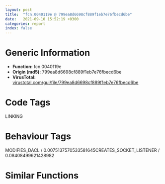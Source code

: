 ```yaml
---
layout: post
title:  "fcn.0040119e @ 799ea8d6698cf889f1eb7e76fbecd6be"
date:   2021-09-10 15:52:19 +0300
categories: report
index: false
---
```


# Generic Information
- **Function:** fcn.0040119e
- **Origin (md5):** 799ea8d6698cf889f1eb7e76fbecd6be
- **VirusTotal:** [virustotal.com/gui/file/799ea8d6698cf889f1eb7e76fbecd6be][virustotal_ref]

# Code Tags
<span class="tag" id="LINKING">LINKING</span>


# Behaviour Tags
<span class="bhv-tag" id="MODIFIES_DACL">MODIFIES_DACL / 0.0075137570533581645</span><span class="bhv-tag" id="CREATES_SOCKET_LISTENER">CREATES_SOCKET_LISTENER / 0.08408499621428982</span>

# Similar Functions
<script type="text/javascript" src="https://www.gstatic.com/charts/loader.js"></script>
<script type="text/javascript">

    google.charts.load('current', {'packages':['corechart']});
    google.charts.setOnLoadCallback(drawChart);

    function drawChart() {
    var data = new google.visualization.DataTable();
        data.addColumn('number', 'X');
        data.addColumn('number', 'Y');
        data.addColumn({type: 'string', role: 'tooltip', 'p': {'html': true}});
        data.addColumn({'type': 'string', 'role': 'style'});
        
        data.addRows([
    [8.849427223205566, -61.91572570800781, '<b><a href="/report/fcn.0040119e@799ea8d6698cf889f1eb7e76fbecd6be">fcn.0040119e</a><br>@799ea8d6698cf889f1eb7e76fbecd6be</b><br>push ebp<br>xor eax, eax<br>mov ebp, esp<br>mov ecx, 0x11<br>push edi<br>push esi<br>push ebx<br>sub esp, 0x60<br>cmp dword[0x405044], 0<br>lea edx, [ebp-0x50]<br>mov edi, edx<br>rep stosd<br>je 0x4011c7<br>mov dword[esp], edx<br>call sub.kernel32.dll_GetStartupInfoA<br>push edi<br>mov eax, dword<br>mov ebx, dword[eax+4]<br>jmp 0x4011ea<br>cmp eax, ebx<br>jne 0x4011dd<br>mov ebx, 1<br>jmp 0x40120b<br>mov dword[esp], 0x3e8<br>call sub.kernel32.dll_Sleep<br>push esi<br>mov dword[esp+8], 0<br>mov dword[esp+4], ebx<br>mov dword[esp], 0x405420<br>call sub.kernel32.dll_InterlockedCompareExchange<br>sub esp, 0xc<br>test eax, eax<br>jne 0x4011d2<br>xor ebx, ebx<br>mov eax, dword[0x405430]<br>dec eax<br>jne 0x401222<br>mov dword[esp], 0x1f<br>call dword[sym.imp.msvcrt.dll__amsg_exit]<br>jmp 0x401256<br>mov eax, dword[0x405430]<br>test eax, eax<br>jne 0x40124c<br>mov dword[esp+4], 0x407018<br>mov dword[esp], 0x40700c<br>mov dword[0x405430], 1<br>call dword[sym.imp.msvcrt.dll__initterm]<br>jmp 0x401256<br>mov dword[0x405004], 1<br>mov eax, dword[0x405430]<br>dec eax<br>jne 0x40127d<br>mov dword[esp+4], 0x407008<br>mov dword[esp], section..CRT<br>call dword[sym.imp.msvcrt.dll__initterm]<br>mov dword[0x405430], 2<br>test ebx, ebx<br>jne 0x401297<br>mov dword[esp+4], 0<br>mov dword[esp], 0x405420<br>call sub.kernel32.dll_InterlockedExchange<br>push ecx<br>push ecx<br>mov eax, dword[entry1]<br>test eax, eax<br>je 0x4012bc<br>mov dword[esp+8], 0<br>mov dword[esp+4], 2<br>mov dword[esp], 0<br>call eax<br>sub esp, 0xc<br>call fcn.004019be<br>mov dword[esp], 0x40148e<br>call sub.kernel32.dll_SetUnhandledExceptionFilter<br>push edx<br>mov dword[0x405008], eax<br>mov dword[esp], str.msvcr80.dll<br>call sub.kernel32.dll_GetModuleHandleA<br>test eax, eax<br>push edi<br>jne 0x401317<br>mov dword[esp], str.msvcr70.dll<br>call sub.kernel32.dll_GetModuleHandleA<br>test eax, eax<br>push esi<br>jne 0x401317<br>mov dword[esp], str.msvcrt.dll<br>call sub.kernel32.dll_GetModuleHandleA<br>test eax, eax<br>push ebx<br>jne 0x401317<br>mov dword[esp], str.msvcrt.dll<br>call sub.kernel32.dll_LoadLibraryA<br>test eax, eax<br>push ecx<br>je 0x401336<br>mov dword[esp+4], str._set_invalid_parameter_handler<br>mov dword[esp], eax<br>call sub.kernel32.dll_GetProcAddress<br>test eax, eax<br>push edx<br>push edx<br>je 0x401336<br>mov dword[esp], 0x401050<br>call eax<br>call fcn.00401c54<br>cmp dword[0x405044], 0<br>je 0x401398<br>mov eax, dword[sym.imp.msvcrt.dll__acmdln]<br>xor edx, edx<br>mov eax, dword[eax]<br>jmp 0x401358<br>cmp cl, 0x22<br>jne 0x401357<br>xor edx, 1<br>inc eax<br>mov cl, byte[eax]<br>cmp cl, 0x20<br>jg 0x40134f<br>test dl, dl<br>je 0x40136a<br>test cl, cl<br>jne 0x401357<br>jmp 0x40136a<br>inc eax<br>mov dl, byte[eax]<br>cmp dl, 0x20<br>jg 0x401375<br>test dl, dl<br>jne 0x401369<br>test byte[ebp-0x24], 1<br>mov dword[0x4053a0], eax<br>mov eax, 0xa<br>mov dword[0x4053c0], 0x400000<br>je 0x401393<br>movzx eax, word[ebp-0x20]<br>mov dword[0x4053b0], eax<br>mov eax, dword[0x405010]<br>xor ebx, ebx<br>mov dword[ebp-0x58], eax<br>lea eax, [eax*4+4]<br>mov dword[esp], eax<br>call sub.msvcrt.dll_malloc<br>mov edx, dword[0x405014]<br>mov dword[ebp-0x54], eax<br>jmp 0x4013ea<br>mov edi, dword[edx+ebx*4]<br>xor eax, eax<br>or ecx, 0xffffffff<br>repne scasb<br>mov dword[ebp-0x60], edx<br>not ecx<br>mov dword[esp], ecx<br>mov dword[ebp-0x5c], ecx<br>call sub.msvcrt.dll_malloc<br>mov esi, dword[ebp-0x54]<br>mov dword[esi+ebx*4], eax<br>mov edx, dword[ebp-0x60]<br>mov edi, eax<br>mov ecx, dword[ebp-0x5c]<br>mov esi, dword[edx+ebx*4]<br>inc ebx<br>rep movsb<br>cmp ebx, dword[ebp-0x58]<br>jl 0x4013bc<br>mov eax, dword[ebp-0x54]<br>mov dword[eax+ebx*4], 0<br>mov edx, dword[0x405018]<br>mov dword[0x405014], eax<br>mov eax, dword[sym.imp.msvcrt.dll___initenv]<br>mov dword[eax], edx<br>mov eax, dword[0x405018]<br>mov dword[esp+8], eax<br>mov eax, dword[0x405014]<br>mov dword[esp+4], eax<br>mov eax, dword[0x405010]<br>mov dword[esp], eax<br>call fcn.004015d0<br>cmp dword[0x405020], 0<br>mov dword[0x40500c], eax<br>jne 0x401440<br>mov dword[esp], eax<br>call sub.msvcrt.dll_exit<br>cmp dword[0x405004], 0<br>jne 0x40144f<br>call dword[sym.imp.msvcrt.dll__cexit]<br>mov eax, dword[0x40500c]<br>lea esp, [ebp-0xc]<br>pop ebx<br>pop esi<br>pop edi<br>pop ebp<br>ret <br><eoc> ', 'point { fill-color: #e0440e; }'],
[8.711620330810547, 30.667545318603516, '<b><a href="/report/fcn.00403206@f616ef24fa8f527114071d9f6d523e5d">fcn.00403206</a><br>@f616ef24fa8f527114071d9f6d523e5d</b><br>push ebp<br>xor eax, eax<br>mov ebp, esp<br>mov ecx, 0x11<br>push edi<br>push esi<br>push ebx<br>sub esp, 0x60<br>cmp dword[0x4080d4], 0<br>lea edx, [ebp-0x50]<br>mov edi, edx<br>rep stosd<br>je 0x40322f<br>mov dword[esp], edx<br>call sub.kernel32.dll_GetStartupInfoA<br>push edi<br>mov eax, dword<br>mov ebx, dword[eax+4]<br>jmp 0x403252<br>cmp eax, ebx<br>jne 0x403245<br>mov ebx, 1<br>jmp 0x403273<br>mov dword[esp], 0x3e8<br>call sub.kernel32.dll_Sleep<br>push esi<br>mov dword[esp+8], 0<br>mov dword[esp+4], ebx<br>mov dword[esp], 0x4084b0<br>call sub.kernel32.dll_InterlockedCompareExchange<br>sub esp, 0xc<br>test eax, eax<br>jne 0x40323a<br>xor ebx, ebx<br>mov eax, dword[0x4084c0]<br>dec eax<br>jne 0x40328a<br>mov dword[esp], 0x1f<br>call dword[sym.imp.msvcrt.dll__amsg_exit]<br>jmp 0x4032be<br>mov eax, dword[0x4084c0]<br>test eax, eax<br>jne 0x4032b4<br>mov dword[esp+4], 0x40a018<br>mov dword[esp], 0x40a00c<br>mov dword[0x4084c0], 1<br>call dword[sym.imp.msvcrt.dll__initterm]<br>jmp 0x4032be<br>mov dword[0x407010], 1<br>mov eax, dword[0x4084c0]<br>dec eax<br>jne 0x4032e5<br>mov dword[esp+4], 0x40a008<br>mov dword[esp], section..CRT<br>call dword[sym.imp.msvcrt.dll__initterm]<br>mov dword[0x4084c0], 2<br>test ebx, ebx<br>jne 0x4032ff<br>mov dword[esp+4], 0<br>mov dword[esp], 0x4084b0<br>call sub.kernel32.dll_InterlockedExchange<br>push ecx<br>push ecx<br>mov eax, dword[entry1]<br>test eax, eax<br>je 0x403324<br>mov dword[esp+8], 0<br>mov dword[esp+4], 2<br>mov dword[esp], 0<br>call eax<br>sub esp, 0xc<br>call fcn.004044ae<br>mov dword[esp], 0x4034f6<br>call sub.kernel32.dll_SetUnhandledExceptionFilter<br>push edx<br>mov dword[0x407014], eax<br>mov dword[esp], str.msvcr80.dll<br>call sub.kernel32.dll_GetModuleHandleA<br>test eax, eax<br>push edi<br>jne 0x40337f<br>mov dword[esp], str.msvcr70.dll<br>call sub.kernel32.dll_GetModuleHandleA<br>test eax, eax<br>push esi<br>jne 0x40337f<br>mov dword[esp], str.msvcrt.dll<br>call sub.kernel32.dll_GetModuleHandleA<br>test eax, eax<br>push ebx<br>jne 0x40337f<br>mov dword[esp], str.msvcrt.dll<br>call sub.kernel32.dll_LoadLibraryA<br>test eax, eax<br>push ecx<br>je 0x40339e<br>mov dword[esp+4], str._set_invalid_parameter_handler<br>mov dword[esp], eax<br>call sub.kernel32.dll_GetProcAddress<br>test eax, eax<br>push edx<br>push edx<br>je 0x40339e<br>mov dword[esp], 0x4030b8<br>call eax<br>call fcn.00404744<br>cmp dword[0x4080d4], 0<br>je 0x403400<br>mov eax, dword[sym.imp.msvcrt.dll__acmdln]<br>xor edx, edx<br>mov eax, dword[eax]<br>jmp 0x4033c0<br>cmp cl, 0x22<br>jne 0x4033bf<br>xor edx, 1<br>inc eax<br>mov cl, byte[eax]<br>cmp cl, 0x20<br>jg 0x4033b7<br>test dl, dl<br>je 0x4033d2<br>test cl, cl<br>jne 0x4033bf<br>jmp 0x4033d2<br>inc eax<br>mov dl, byte[eax]<br>cmp dl, 0x20<br>jg 0x4033dd<br>test dl, dl<br>jne 0x4033d1<br>test byte[ebp-0x24], 1<br>mov dword[0x408430], eax<br>mov eax, 0xa<br>mov dword[0x408450], 0x400000<br>je 0x4033fb<br>movzx eax, word[ebp-0x20]<br>mov dword[0x408440], eax<br>mov eax, dword[0x40701c]<br>xor ebx, ebx<br>mov dword[ebp-0x58], eax<br>lea eax, [eax*4+4]<br>mov dword[esp], eax<br>call sub.msvcrt.dll_malloc<br>mov edx, dword[0x407020]<br>mov dword[ebp-0x54], eax<br>jmp 0x403452<br>mov edi, dword[edx+ebx*4]<br>xor eax, eax<br>or ecx, 0xffffffff<br>repne scasb<br>mov dword[ebp-0x60], edx<br>not ecx<br>mov dword[esp], ecx<br>mov dword[ebp-0x5c], ecx<br>call sub.msvcrt.dll_malloc<br>mov esi, dword[ebp-0x54]<br>mov dword[esi+ebx*4], eax<br>mov edx, dword[ebp-0x60]<br>mov edi, eax<br>mov ecx, dword[ebp-0x5c]<br>mov esi, dword[edx+ebx*4]<br>inc ebx<br>rep movsb<br>cmp ebx, dword[ebp-0x58]<br>jl 0x403424<br>mov eax, dword[ebp-0x54]<br>mov dword[eax+ebx*4], 0<br>mov edx, dword[0x407024]<br>mov dword[0x407020], eax<br>mov eax, dword[sym.imp.msvcrt.dll___initenv]<br>mov dword[eax], edx<br>mov eax, dword[0x407024]<br>mov dword[esp+8], eax<br>mov eax, dword[0x407020]<br>mov dword[esp+4], eax<br>mov eax, dword[0x40701c]<br>mov dword[esp], eax<br>call fcn.00403638<br>cmp dword[0x40702c], 0<br>mov dword[0x407018], eax<br>jne 0x4034a8<br>mov dword[esp], eax<br>call sub.msvcrt.dll_exit<br>cmp dword[0x407010], 0<br>jne 0x4034b7<br>call dword[sym.imp.msvcrt.dll__cexit]<br>mov eax, dword[0x407018]<br>lea esp, [ebp-0xc]<br>pop ebx<br>pop esi<br>pop edi<br>pop ebp<br>ret <br><eoc> ', 'null'],
[64.08907318115234, -54.93018341064453, '<b><a href="/report/fcn.00405ecd@8c10f6a1b7643ed6e914352ded4b58e0">fcn.00405ecd</a><br>@8c10f6a1b7643ed6e914352ded4b58e0</b><br>push ebp<br>mov ebp, esp<br>push edi<br>push esi<br>push ebx<br>sub esp, 0x478<br>mov esi, dword[ebp+8]<br>mov ebx, dword[ebp+0xc]<br>mov dword[esp], 3<br>call fcn.004056e6<br>mov edx, eax<br>xor eax, eax<br>test edx, edx<br>jne 0x4067e1<br>test byte[0x41c3d0], 8<br>je 0x405f34<br>mov dword[esp+0x14], str.checking_mode_n<br>mov dword[esp+0x10], 0x4a<br>mov dword[esp+0xc], str.copy<br>mov dword[esp+8], str.._base_shell_cmd_copy.c<br>mov dword[esp+4], 0x41c3d0<br>mov dword[esp], 3<br>call fcn.0041a1a2<br>cmp dword[ebp+0x18], 0<br>je 0x405fe4<br>mov dword[esp+0x18], 0<br>mov dword[esp+0x14], 0<br>mov dword[esp+0x10], 3<br>mov dword[esp+0xc], 0<br>mov dword[esp+8], 1<br>mov dword[esp+4], 0x40000000<br>mov dword[esp], esi<br>call sub.kernel32.dll_CreateFileW<br>sub esp, 0x1c<br>cmp eax, 0xffffffff<br>mov ebx, eax<br>je 0x406037<br>lea edi, [ebp-0x38]<br>mov dword[esp], edi<br>lea esi, [ebp-0x28]<br>call sub.kernel32.dll_GetSystemTime<br>push ecx<br>mov dword[esp+4], esi<br>mov dword[esp], edi<br>call sub.kernel32.dll_SystemTimeToFileTime<br>push edx<br>push edx<br>mov dword[esp+0xc], esi<br>mov dword[esp+8], 0<br>mov dword[esp+4], 0<br>mov dword[esp], ebx<br>call sub.kernel32.dll_SetFileTime<br>sub esp, 0x10<br>test eax, eax<br>je 0x405fdc<br>mov dword[esp], ebx<br>call sub.kernel32.dll_CloseHandle<br>mov dword[0x420010], 1<br>push eax<br>jmp 0x4067dc<br>mov dword[esp], ebx<br>jmp 0x4063b3<br>mov dword[esp], esi<br>call sub.kernel32.dll_GetFileAttributesW<br>push edi<br>mov dword[ebp-0x45c], eax<br>mov dword[esp+0x18], 0<br>mov dword[esp+0x14], 0<br>mov dword[esp+0x10], 3<br>mov dword[esp+0xc], 0<br>mov dword[esp+8], 1<br>mov dword[esp+4], 0x80000000<br>mov dword[esp], esi<br>call sub.kernel32.dll_CreateFileW<br>sub esp, 0x1c<br>mov dword[ebp-0x454], eax<br>inc eax<br>jne 0x40604c<br>mov dword[esp+4], esi<br>mov dword[esp], 0x13f<br>call fcn.00404ab1<br>jmp 0x4065e9<br>test byte[0x41c3d0], 8<br>je 0x406089<br>mov dword[esp+0x14], str.getting_time_n<br>mov dword[esp+0x10], 0x72<br>mov dword[esp+0xc], str.copy<br>mov dword[esp+8], str.._base_shell_cmd_copy.c<br>mov dword[esp+4], 0x41c3d0<br>mov dword[esp], 3<br>call fcn.0041a1a2<br>lea eax, [ebp-0x20]<br>mov dword[esp+4], eax<br>mov eax, dword[ebp-0x454]<br>mov dword[esp+0xc], 0<br>mov dword[esp+8], 0<br>mov dword[esp], eax<br>call sub.kernel32.dll_GetFileTime<br>sub esp, 0x10<br>test byte[0x41c3d0], 8<br>je 0x406102<br>test byte[ebp+0x14], 1<br>mov eax, str.ASCII<br>jne 0x4060ca<br>mov eax, str.BINARY<br>mov dword[esp+0x18], eax<br>mov dword[esp+0x14], str.copy:_flags_has__s_<br>mov dword[esp+0x10], 0x77<br>mov dword[esp+0xc], str.copy<br>mov dword[esp+8], str.._base_shell_cmd_copy.c<br>mov dword[esp+4], 0x41c3d0<br>mov dword[esp], 3<br>call fcn.0041a1a2<br>mov edx, dword[ebp+0x14]<br>and edx, 4<br>mov dword[ebp-0x464], edx<br>je 0x4061ce<br>lea edi, [ebp-0x448]<br>mov dword[esp+8], 0x104<br>mov dword[esp+4], edi<br>mov dword[esp], str.TEMP<br>call sub.kernel32.dll_GetEnvironmentVariableW<br>mov eax, dword[sym.imp.ntdll.dll_wcscat]<br>mov dword[ebp-0x44c], eax<br>sub esp, 0xc<br>mov dword[esp+4], 0x41d038<br>mov dword[esp], edi<br>call eax<br>mov dword[esp+4], 0x5c<br>mov dword[esp], esi<br>call dword[sym.imp.ntdll.dll_wcsrchr]<br>mov dword[esp], edi<br>add eax, 2<br>mov dword[esp+4], eax<br>call dword[ebp-0x44c]<br>mov dword[esp+4], str..decrypt<br>mov dword[esp], edi<br>call dword[ebp-0x44c]<br>mov dword[esp+0x14], 8<br>mov dword[esp+0x10], 0<br>mov dword[esp+0xc], 0<br>mov dword[esp+8], 0<br>mov dword[esp+4], edi<br>mov dword[esp], esi<br>call sub.kernel32.dll_CopyFileExW<br>sub esp, 0x18<br>test eax, eax<br>jne 0x4061c1<br>mov dword[0x420010], 1<br>jmp 0x4067e1<br>mov dword[esp+4], edi<br>mov dword[esp], esi<br>call dword[sym.imp.ntdll.dll_wcscpy]<br>mov edx, dword[ebp+0x14]<br>and edx, 0x80<br>mov dword[ebp-0x460], edx<br>je 0x406249<br>lea edi, [ebp-0x240]<br>mov dword[esp+4], ebx<br>mov dword[esp], edi<br>call dword[sym.imp.ntdll.dll_wcscpy]<br>mov dword[esp+8], 0x104<br>mov dword[esp+4], ebx<br>mov dword[esp], str.TEMP<br>call sub.kernel32.dll_GetEnvironmentVariableW<br>mov edx, dword[sym.imp.ntdll.dll_wcscat]<br>mov dword[ebp-0x468], edx<br>sub esp, 0xc<br>mov dword[esp+4], 0x41d038<br>mov dword[esp], ebx<br>call edx<br>mov dword[esp+4], 0x5c<br>mov dword[esp], edi<br>call dword[sym.imp.ntdll.dll_wcsrchr]<br>mov edx, dword[ebp-0x468]<br>mov dword[esp], ebx<br>add eax, 2<br>mov dword[esp+4], eax<br>call edx<br>mov dword[esp], ebx<br>call fcn.004024b4<br>test eax, eax<br>jne 0x40629b<br>test byte[0x41c3d0], 8<br>je 0x406350<br>mov dword[esp+0x14], str.opening_creating_n<br>mov dword[esp+0x10], 0x9f<br>mov dword[esp+0xc], str.copy<br>mov dword[esp+8], str.._base_shell_cmd_copy.c<br>mov dword[esp+4], 0x41c3d0<br>mov dword[esp], 3<br>call fcn.0041a1a2<br>jmp 0x406350<br>cmp dword[ebp+0x10], 0<br>jne 0x406392<br>test byte[0x41c3d0], 8<br>je 0x4062ed<br>mov eax, ebx<br>call fcn.0040111c<br>mov dword[esp+0x14], str.SetFileAttributes_(_s, _FILE_ATTRIBUTE_NORMAL)<br>_<br>mov dword[esp+0x10], 0xa5<br>mov dword[esp+0xc], str.copy<br>mov dword[esp+8], str.._base_shell_cmd_copy.c<br>mov dword[esp+4], 0x41c3d0<br>mov dword[esp+0x18], eax<br>mov dword[esp], 3<br>call fcn.0041a1a2<br>mov dword[esp+4], 0x80<br>mov dword[esp], ebx<br>call sub.kernel32.dll_SetFileAttributesW<br>test byte[0x41c3d0], 8<br>push ecx<br>push ecx<br>je 0x406347<br>mov eax, ebx<br>call fcn.0040111c<br>mov dword[esp+0x14], str.DeleteFile_(_s)<br>_<br>mov dword[esp+0x10], 0xa8<br>mov dword[esp+0xc], str.copy<br>mov dword[esp+8], str.._base_shell_cmd_copy.c<br>mov dword[esp+4], 0x41c3d0<br>mov dword[esp+0x18], eax<br>mov dword[esp], 3<br>call fcn.0041a1a2<br>mov dword[esp], ebx<br>call sub.kernel32.dll_DeleteFileW<br>push edx<br>mov dword[esp+0x18], 0<br>mov dword[esp+0x14], 0<br>mov dword[esp+0x10], 2<br>mov dword[esp+0xc], 0<br>mov dword[esp+8], 0<br>mov dword[esp+4], 0x40000000<br>mov dword[esp], ebx<br>call sub.kernel32.dll_CreateFileW<br>sub esp, 0x1c<br>mov esi, eax<br>jmp 0x40646b<br>mov dword[ebp-0x18], 0<br>mov dword[esp+4], esi<br>mov dword[esp], ebx<br>call dword[sym.imp.ntdll.dll_wcscmp]<br>test eax, eax<br>jne 0x4063bd<br>mov eax, dword[ebp-0x454]<br>mov dword[esp], eax<br>call sub.kernel32.dll_CloseHandle<br>jmp 0x4067b1<br>test byte[0x41c3d0], 8<br>je 0x4063fa<br>mov dword[esp+0x14], str.opening_appending_n<br>mov dword[esp+0x10], 0xb7<br>mov dword[esp+0xc], str.copy<br>mov dword[esp+8], str.._base_shell_cmd_copy.c<br>mov dword[esp+4], 0x41c3d0<br>mov dword[esp], 3<br>call fcn.0041a1a2<br>mov dword[esp+4], 0x80<br>mov dword[esp], ebx<br>call sub.kernel32.dll_SetFileAttributesW<br>push eax<br>push eax<br>mov dword[esp+0x18], 0<br>mov dword[esp+0x14], 0<br>mov dword[esp+0x10], 3<br>mov dword[esp+0xc], 0<br>mov dword[esp+8], 0<br>mov dword[esp+4], 0x40000000<br>mov dword[esp], ebx<br>call sub.kernel32.dll_CreateFileW<br>sub esp, 0x1c<br>mov esi, eax<br>lea eax, [ebp-0x18]<br>mov dword[esp+0xc], 2<br>mov dword[esp+8], eax<br>mov dword[esp+4], 0<br>mov dword[esp], esi<br>call sub.kernel32.dll_SetFilePointer<br>sub esp, 0x10<br>cmp esi, 0xffffffff<br>jne 0x406488<br>mov edx, dword[ebp-0x454]<br>mov dword[esp], edx<br>call sub.kernel32.dll_CloseHandle<br>push edi<br>mov dword[esp], 0x67<br>jmp 0x4064d4<br>mov dword[esp+0xc], 4<br>mov dword[esp+8], 0x1000<br>mov dword[esp+4], 0x4000<br>mov dword[esp], 0<br>call sub.kernel32.dll_VirtualAlloc<br>sub esp, 0x10<br>test eax, eax<br>mov edi, eax<br>jne 0x4064de<br>mov dword[esp], esi<br>call sub.kernel32.dll_CloseHandle<br>mov eax, dword[ebp-0x454]<br>push esi<br>mov dword[esp], eax<br>call sub.kernel32.dll_CloseHandle<br>push ebx<br>mov dword[esp], 0x6d<br>call fcn.0040569a<br>jmp 0x4065e9<br>mov edx, dword[ebp+0x14]<br>and edx, 1<br>mov dword[ebp-0x458], edx<br>mov edx, dword[ebp-0x454]<br>lea eax, [ebp-0x10]<br>mov dword[esp+0x10], 0<br>mov dword[esp+0xc], eax<br>mov dword[esp+8], 0x4000<br>mov dword[esp+4], edi<br>mov dword[esp], edx<br>call sub.kernel32.dll_ReadFile<br>mov eax, dword[ebp-0x458]<br>mov dword[ebp-0x450], eax<br>sub esp, 0x14<br>test eax, eax<br>je 0x406561<br>mov eax, dword[ebp-0x10]<br>mov dword[esp+4], 0x1a<br>mov dword[esp], edi<br>mov dword[esp+8], eax<br>call dword[sym.imp.ntdll.dll_memchr]<br>test eax, eax<br>je 0x406561<br>sub eax, edi<br>inc eax<br>mov dword[ebp-0x10], eax<br>mov dword[ebp-0x450], 1<br>mov dword[ebp-0x458], 1<br>jmp 0x406602<br>mov eax, dword[ebp-0x10]<br>test eax, eax<br>je 0x4065f8<br>lea edx, [ebp-0x14]<br>mov dword[esp+0x10], 0<br>mov dword[esp+0xc], edx<br>mov dword[esp+8], eax<br>mov dword[esp+4], edi<br>mov dword[esp], esi<br>call sub.kernel32.dll_WriteFile<br>mov eax, dword[ebp-0x14]<br>sub esp, 0x14<br>cmp eax, dword[ebp-0x10]<br>jne 0x4065aa<br>mov dword[esp], 3<br>call fcn.004056e6<br>test eax, eax<br>je 0x4064ea<br>mov dword[esp], 0x141<br>call fcn.0040569a<br>mov dword[esp+8], 0x8000<br>mov dword[esp+4], 0<br>mov dword[esp], edi<br>call sub.kernel32.dll_VirtualFree<br>sub esp, 0xc<br>mov dword[esp], esi<br>call sub.kernel32.dll_CloseHandle<br>mov eax, dword[ebp-0x454]<br>push ecx<br>mov dword[esp], eax<br>call sub.kernel32.dll_CloseHandle<br>push edx<br>mov dword[0x420010], 1<br>jmp 0x4067b2<br>mov dword[ebp-0x458], 0<br>test byte[0x41c3d0], 8<br>je 0x40663f<br>mov dword[esp+0x14], str.setting_time_n<br>mov dword[esp+0x10], 0xf4<br>mov dword[esp+0xc], str.copy<br>mov dword[esp+8], str.._base_shell_cmd_copy.c<br>mov dword[esp+4], 0x41c3d0<br>mov dword[esp], 3<br>call fcn.0041a1a2<br>lea eax, [ebp-0x20]<br>mov dword[esp+0xc], 0<br>mov dword[esp+8], 0<br>mov dword[esp+4], eax<br>mov dword[esp], esi<br>call sub.kernel32.dll_SetFileTime<br>sub esp, 0x10<br>cmp dword[ebp-0x458], 0<br>jne 0x4066d9<br>cmp dword[ebp-0x450], 0<br>je 0x4066d9<br>mov byte[edi], 0x1a<br>test byte[0x41c3d0], 8<br>je 0x4066b3<br>mov dword[esp+0x14], str.appending_Z_n<br>mov dword[esp+0x10], 0xfb<br>mov dword[esp+0xc], str.copy<br>mov dword[esp+8], str.._base_shell_cmd_copy.c<br>mov dword[esp+4], 0x41c3d0<br>mov dword[esp], 3<br>call fcn.0041a1a2<br>lea eax, [ebp-0x14]<br>mov dword[esp+0x10], 0<br>mov dword[esp+0xc], eax<br>mov dword[esp+8], 1<br>mov dword[esp+4], edi<br>mov dword[esp], esi<br>call sub.kernel32.dll_WriteFile<br>sub esp, 0x14<br>mov dword[esp], edi<br>mov dword[esp+8], 0x8000<br>mov dword[esp+4], 0<br>call sub.kernel32.dll_VirtualFree<br>sub esp, 0xc<br>mov dword[esp], esi<br>call sub.kernel32.dll_CloseHandle<br>mov edx, dword[ebp-0x454]<br>push eax<br>mov dword[esp], edx<br>call sub.kernel32.dll_CloseHandle<br>test byte[0x41c3d0], 8<br>push edi<br>je 0x406749<br>mov dword[esp+0x14], str.setting_mode_n<br>mov dword[esp+0x10], 0x103<br>mov dword[esp+0xc], str.copy<br>mov dword[esp+8], str.._base_shell_cmd_copy.c<br>mov dword[esp+4], 0x41c3d0<br>mov dword[esp], 3<br>call fcn.0041a1a2<br>mov eax, dword[ebp-0x45c]<br>mov dword[esp], ebx<br>mov dword[esp+4], eax<br>call sub.kernel32.dll_SetFileAttributesW<br>cmp dword[ebp-0x460], 0<br>push esi<br>push esi<br>je 0x4067bf<br>lea eax, [ebp-0x240]<br>mov dword[esp+0x14], 2<br>mov dword[esp+0x10], 0<br>mov dword[esp+0xc], 0<br>mov dword[esp+8], 0<br>mov dword[esp+4], eax<br>mov dword[esp], ebx<br>call sub.kernel32.dll_CopyFileExW<br>sub esp, 0x18<br>test eax, eax<br>jne 0x4067b6<br>mov dword[0x420010], 1<br>mov dword[esp], ebx<br>call sub.kernel32.dll_DeleteFileW<br>push ecx<br>xor eax, eax<br>jmp 0x4067e1<br>mov dword[esp], ebx<br>call sub.kernel32.dll_DeleteFileW<br>push edx<br>cmp dword[ebp-0x464], 0<br>mov eax, 1<br>je 0x4067e1<br>lea eax, [ebp-0x448]<br>mov dword[esp], eax<br>call sub.kernel32.dll_DeleteFileW<br>push eax<br>mov eax, 1<br>lea esp, [ebp-0xc]<br>pop ebx<br>pop esi<br>pop edi<br>pop ebp<br>ret <br><eoc> ', 'null'],
[50.9085693359375, -2.7454020977020264, '<b><a href="/report/fcn.0041941e@8c10f6a1b7643ed6e914352ded4b58e0">fcn.0041941e</a><br>@8c10f6a1b7643ed6e914352ded4b58e0</b><br>push ebp<br>xor eax, eax<br>mov ebp, esp<br>mov ecx, 0x11<br>push edi<br>push esi<br>push ebx<br>sub esp, 0x60<br>cmp dword[0x42f458], 0<br>lea edx, [ebp-0x50]<br>mov edi, edx<br>rep stosd<br>je 0x419447<br>mov dword[esp], edx<br>call sub.kernel32.dll_GetStartupInfoW<br>push edi<br>mov eax, dword<br>mov ebx, dword[eax+4]<br>jmp 0x41946a<br>cmp eax, ebx<br>jne 0x41945d<br>mov ebx, 1<br>jmp 0x41948b<br>mov dword[esp], 0x3e8<br>call sub.kernel32.dll_Sleep<br>push esi<br>mov dword[esp+8], 0<br>mov dword[esp+4], ebx<br>mov dword[esp], 0x433a74<br>call sub.kernel32.dll_InterlockedCompareExchange<br>sub esp, 0xc<br>test eax, eax<br>jne 0x419452<br>xor ebx, ebx<br>mov eax, dword[0x433a84]<br>dec eax<br>jne 0x4194a2<br>mov dword[esp], 0x1f<br>call dword[sym.imp.msvcrt.dll__amsg_exit]<br>jmp 0x4194d6<br>mov eax, dword[0x433a84]<br>test eax, eax<br>jne 0x4194cc<br>mov dword[esp+4], 0x436018<br>mov dword[esp], 0x43600c<br>mov dword[0x433a84], 1<br>call dword[sym.imp.msvcrt.dll__initterm]<br>jmp 0x4194d6<br>mov dword[0x42e394], 1<br>mov eax, dword[0x433a84]<br>dec eax<br>jne 0x4194fd<br>mov dword[esp+4], 0x436008<br>mov dword[esp], section..CRT<br>call dword[sym.imp.msvcrt.dll__initterm]<br>mov dword[0x433a84], 2<br>test ebx, ebx<br>jne 0x419517<br>mov dword[esp+4], 0<br>mov dword[esp], 0x433a74<br>call sub.kernel32.dll_InterlockedExchange<br>push ecx<br>push ecx<br>mov eax, dword[entry1]<br>test eax, eax<br>je 0x41953c<br>mov dword[esp+8], 0<br>mov dword[esp+4], 2<br>mov dword[esp], 0<br>call eax<br>sub esp, 0xc<br>call fcn.0041a602<br>mov dword[esp], 0x419723<br>call sub.kernel32.dll_SetUnhandledExceptionFilter<br>push edx<br>mov dword[0x42e398], eax<br>mov dword[esp], str.msvcr80.dll<br>call sub.kernel32.dll_GetModuleHandleA<br>test eax, eax<br>push edi<br>jne 0x419597<br>mov dword[esp], str.msvcr70.dll<br>call sub.kernel32.dll_GetModuleHandleA<br>test eax, eax<br>push esi<br>jne 0x419597<br>mov dword[esp], str.msvcrt.dll<br>call sub.kernel32.dll_GetModuleHandleA<br>test eax, eax<br>push ebx<br>jne 0x419597<br>mov dword[esp], str.msvcrt.dll<br>call sub.kernel32.dll_LoadLibraryA<br>test eax, eax<br>push ecx<br>je 0x4195b6<br>mov dword[esp+4], str._set_invalid_parameter_handler<br>mov dword[esp], eax<br>call sub.kernel32.dll_GetProcAddress<br>test eax, eax<br>push edx<br>push edx<br>je 0x4195b6<br>mov dword[esp], 0x4192d0<br>call eax<br>call fcn.0041a9e0<br>cmp dword[0x42f458], 0<br>je 0x41961f<br>mov eax, dword[sym.imp.msvcrt.dll__wcmdln]<br>xor edx, edx<br>mov eax, dword[eax]<br>jmp 0x4195db<br>cmp cx, 0x22<br>jne 0x4195d8<br>xor edx, 1<br>add eax, 2<br>mov cx, word[eax]<br>cmp cx, 0x20<br>ja 0x4195cf<br>test dl, dl<br>je 0x4195f2<br>test cx, cx<br>jne 0x4195d8<br>jmp 0x4195f2<br>add eax, 2<br>mov dx, word[eax]<br>dec edx<br>cmp dx, 0x1f<br>jbe 0x4195ef<br>test byte[ebp-0x24], 1<br>mov dword[0x4339f4], eax<br>mov eax, 0xa<br>mov dword[0x433a14], 0x400000<br>je 0x41961a<br>movzx eax, word[ebp-0x20]<br>mov dword[0x433a04], eax<br>mov eax, dword[0x42e3a0]<br>xor ebx, ebx<br>mov dword[ebp-0x58], eax<br>lea eax, [eax*4+4]<br>mov dword[esp], eax<br>call sub.msvcrt.dll_malloc<br>mov edx, dword[0x42e3a4]<br>mov dword[ebp-0x54], eax<br>jmp 0x41967a<br>mov eax, dword[edx+ebx*4]<br>mov ecx, 1<br>jmp 0x41964e<br>inc ecx<br>cmp word[eax+ecx*2-2], 0<br>jne 0x41964d<br>add ecx, ecx<br>mov dword[esp], ecx<br>mov dword[ebp-0x60], edx<br>mov dword[ebp-0x5c], ecx<br>call sub.msvcrt.dll_malloc<br>mov esi, dword[ebp-0x54]<br>mov dword[esi+ebx*4], eax<br>mov edx, dword[ebp-0x60]<br>mov edi, eax<br>mov ecx, dword[ebp-0x5c]<br>mov esi, dword[edx+ebx*4]<br>inc ebx<br>rep movsb<br>cmp ebx, dword[ebp-0x58]<br>jl 0x419643<br>mov eax, dword[ebp-0x54]<br>mov dword[eax+ebx*4], 0<br>mov edx, dword[0x42e3a8]<br>mov dword[0x42e3a4], eax<br>mov eax, dword[sym.imp.msvcrt.dll___winitenv]<br>mov dword[eax], edx<br>call fcn.0041a861<br>mov eax, dword[0x42e3a8]<br>mov dword[esp+8], eax<br>mov eax, dword[0x42e3a4]<br>mov dword[esp+4], eax<br>mov eax, dword[0x42e3a0]<br>mov dword[esp], eax<br>call fcn.00401000<br>cmp dword[0x42e3b0], 0<br>mov dword[0x42e39c], eax<br>jne 0x4196d5<br>mov dword[esp], eax<br>call sub.msvcrt.dll_exit<br>cmp dword[0x42e394], 0<br>jne 0x4196e4<br>call dword[sym.imp.msvcrt.dll__cexit]<br>mov eax, dword[0x42e39c]<br>lea esp, [ebp-0xc]<br>pop ebx<br>pop esi<br>pop edi<br>pop ebp<br>ret <br><eoc> ', 'null'],
[-20.299718856811523, -16.856374740600586, '<b><a href="/report/fcn.00406f78@8c10f6a1b7643ed6e914352ded4b58e0">fcn.00406f78</a><br>@8c10f6a1b7643ed6e914352ded4b58e0</b><br>push ebp<br>mov ebp, esp<br>push edi<br>mov edi, ecx<br>push esi<br>push ebx<br>mov ebx, edx<br>sub esp, 0xaf0<br>mov dword[ebp-0xad4], eax<br>lea eax, [ebp-0x10]<br>mov dword[esp+0xc], eax<br>mov eax, dword[ebp-0xad4]<br>lea esi, [ebp-0x21c]<br>mov dword[esp+8], esi<br>mov dword[esp+4], 0x104<br>mov dword[esp], eax<br>call sub.kernel32.dll_GetFullPathNameW<br>sub esp, 0x10<br>mov dword[esp+4], esi<br>lea esi, [ebp-0x62c]<br>mov dword[esp], esi<br>call dword[sym.imp.ntdll.dll_wcscpy]<br>mov dword[esp+4], 0x2a<br>mov dword[esp], esi<br>call dword[sym.imp.ntdll.dll_wcschr]<br>test eax, eax<br>jne 0x407028<br>mov dword[esp], esi<br>call fcn.0040248f<br>test eax, eax<br>je 0x407028<br>mov dword[esp], esi<br>call dword[sym.imp.ntdll.dll_wcslen]<br>cmp word[ebp+eax*2-0x62e], 0x5c<br>je 0x407011<br>mov dword[esp+4], 0x41d038<br>mov dword[esp], esi<br>call dword[sym.imp.ntdll.dll_wcscat]<br>lea eax, [ebp-0x62c]<br>mov dword[esp+4], 0x41d820<br>mov dword[esp], eax<br>call dword[sym.imp.ntdll.dll_wcscat]<br>mov edx, dword[sym.imp.ntdll.dll_wcscmp]<br>lea esi, [ebp-0x62c]<br>mov dword[esp+4], 0x41d820<br>mov dword[esp], esi<br>mov dword[ebp-0xae0], edx<br>call edx<br>mov edx, dword[ebp-0xae0]<br>test eax, eax<br>je 0x407094<br>mov dword[esp+4], 0x41d4ba<br>mov dword[esp], esi<br>call edx<br>test eax, eax<br>je 0x407094<br>mov edx, dword[sym.imp.ntdll.dll_wcslen]<br>mov dword[esp], esi<br>mov dword[ebp-0xae0], edx<br>call edx<br>mov edx, dword[ebp-0xae0]<br>cmp word[ebp+eax*2-0x630], 0x5c<br>jne 0x4070c6<br>mov dword[esp], esi<br>call edx<br>cmp word[ebp+eax*2-0x62e], 0x2a<br>jne 0x4070c6<br>test dword[ebx], 0x218<br>jne 0x4070c6<br>mov dword[esp], 0x279<br>call fcn.00406db2<br>cmp eax, 3<br>je 0x4070b1<br>test eax, eax<br>jne 0x4070bb<br>mov esi, 0x80000000<br>jmp 0x4074fb<br>cmp eax, 2<br>jne 0x4070c6<br>or dword[ebx], 0x200<br>lea eax, [ebp-0x14]<br>lea edx, [ebp-0x424]<br>mov dword[esp+0xc], eax<br>lea eax, [ebp-0x62c]<br>mov dword[esp+8], edx<br>mov dword[ebp-0xae0], edx<br>mov dword[esp+4], 0x104<br>mov dword[esp], eax<br>call sub.kernel32.dll_GetFullPathNameW<br>mov edx, dword[ebp-0xae0]<br>lea ecx, [ebp-0xacc]<br>mov dword[ebp-0xadc], ecx<br>sub esp, 0x10<br>mov dword[esp+4], ecx<br>mov dword[esp], edx<br>call sub.kernel32.dll_FindFirstFileW<br>mov edx, dword[ebp-0xae0]<br>push ecx<br>push ecx<br>mov dword[ebp-0xad8], eax<br>inc eax<br>je 0x40733f<br>xor esi, esi<br>test byte[ebx], 1<br>je 0x4071ec<br>xor eax, eax<br>test edi, 1<br>je 0x40714d<br>mov eax, dword[ebp-0xacc]<br>shr eax, 5<br>xor eax, 1<br>and eax, 1<br>test edi, 2<br>je 0x407163<br>test byte[ebp-0xacc], 2<br>jne 0x407163<br>mov eax, 1<br>test edi, 4<br>je 0x407179<br>test byte[ebp-0xacc], 4<br>jne 0x407179<br>mov eax, 1<br>test edi, 8<br>je 0x40718f<br>test byte[ebp-0xacc], 1<br>jne 0x40718f<br>mov eax, 1<br>test edi, 0x10<br>je 0x4071a5<br>test byte[ebp-0xacc], 0x20<br>je 0x4071a5<br>mov eax, 1<br>test edi, 0x20<br>je 0x4071bb<br>test byte[ebp-0xacc], 2<br>je 0x4071bb<br>mov eax, 1<br>test edi, 0x40<br>je 0x4071d1<br>test byte[ebp-0xacc], 4<br>je 0x4071d1<br>mov eax, 1<br>mov edx, edi<br>test dl, dl<br>jns 0x4071e4<br>test byte[ebp-0xacc], 1<br>jne 0x407305<br>test eax, eax<br>jne 0x407305<br>test byte[ebp-0xacc], 0x10<br>jne 0x407305<br>lea eax, [ebp-0xaa0]<br>mov dword[esp+4], eax<br>mov eax, dword[ebp-0x14]<br>mov dword[esp], eax<br>call dword[sym.imp.ntdll.dll_wcscpy]<br>lea edx, [ebp-0x424]<br>mov dword[esp+4], edx<br>mov dword[esp], 0x426128<br>call dword[sym.imp.ntdll.dll_wcscmp]<br>test eax, eax<br>je 0x407305<br>test byte[0x41c3d0], 8<br>je 0x40727a<br>lea eax, [ebp-0x424]<br>call fcn.0040111c<br>mov dword[esp+0x14], str.Full_filename:__s_<br>mov dword[esp+0x10], 0xf1<br>mov dword[esp+0xc], str.DeleteFiles<br>mov dword[esp+8], str.._base_shell_cmd_del.c<br>mov dword[esp+4], 0x41c3d0<br>mov dword[esp+0x18], eax<br>mov dword[esp], 3<br>call fcn.0041a1a2<br>test byte[ebx], 8<br>je 0x4072b6<br>lea eax, [ebp-0x424]<br>mov dword[esp+4], eax<br>mov dword[esp], 0x148<br>call fcn.00404743<br>mov dword[esp], 0x149<br>call fcn.00406ea7<br>cmp eax, 3<br>je 0x4072aa<br>test eax, eax<br>jne 0x4072b6<br>mov dword[0x420010], 0<br>jmp 0x407305<br>test byte[ebx], 0x50<br>jne 0x4072d1<br>lea edx, [ebp-0x424]<br>mov dword[esp+4], edx<br>mov dword[esp], 0x14a<br>call fcn.00404743<br>mov edx, dword[ebx]<br>test dl, 4<br>jne 0x407305<br>lea ecx, [ebp-0xacc]<br>lea eax, [ebp-0x424]<br>call fcn.00405801<br>test eax, eax<br>je 0x4072f0<br>inc esi<br>jmp 0x407305<br>call sub.kernel32.dll_GetLastError<br>mov dword[esp+4], 0x41d14e<br>mov dword[esp], eax<br>call fcn.00404435<br>mov edx, dword[ebp-0xad8]<br>lea eax, [ebp-0xacc]<br>mov dword[esp+4], eax<br>mov dword[esp], edx<br>call sub.kernel32.dll_FindNextFileW<br>test eax, eax<br>push edx<br>push edx<br>jne 0x40712b<br>mov eax, dword[ebp-0xad8]<br>mov dword[esp], eax<br>call sub.kernel32.dll_FindClose<br>test esi, esi<br>push eax<br>jns 0x407349<br>jmp 0x4074fb<br>mov dword[esp], edx<br>xor esi, esi<br>call fcn.004043d7<br>test byte[ebx], 0x20<br>je 0x4074fb<br>mov edx, dword[ebp-0xad4]<br>mov dword[esp+4], 0x5c<br>mov dword[esp], edx<br>call dword[sym.imp.ntdll.dll_wcsrchr]<br>mov edx, dword[ebp-0xad4]<br>mov dword[ebp-0xad8], edx<br>test eax, eax<br>je 0x407382<br>add eax, 2<br>mov dword[ebp-0xad8], eax<br>mov eax, dword[ebp-0xad4]<br>lea edx, [ebp-0x21c]<br>mov dword[esp+8], edx<br>mov dword[ebp-0xae0], edx<br>mov dword[esp+0xc], 0<br>mov dword[esp+4], 0x104<br>mov dword[esp], eax<br>call sub.kernel32.dll_GetFullPathNameW<br>mov edx, dword[ebp-0xae0]<br>sub esp, 0x10<br>mov dword[esp], edx<br>mov dword[esp+4], 0x5c<br>call dword[sym.imp.ntdll.dll_wcsrchr]<br>mov edx, dword[ebp-0xae0]<br>test eax, eax<br>jne 0x4073d9<br>mov dword[ebp-0x10], edx<br>jmp 0x4073df<br>add eax, 2<br>mov dword[ebp-0x10], eax<br>mov ecx, dword[sym.imp.ntdll.dll_wcscpy]<br>mov eax, dword[ebp-0x10]<br>mov dword[esp+4], 0x41d820<br>mov dword[ebp-0xadc], ecx<br>mov dword[esp], eax<br>call ecx<br>lea edx, [ebp-0x21c]<br>lea eax, [ebp-0x87c]<br>mov dword[esp+4], eax<br>mov dword[esp], edx<br>mov dword[ebp-0xae0], edx<br>call sub.kernel32.dll_FindFirstFileW<br>mov dword[ebp-0xad4], eax<br>inc eax<br>push ecx<br>push ecx<br>mov ecx, dword[ebp-0xadc]<br>je 0x4074fb<br>mov dword[ebp-0xad0], ecx<br>test byte[ebp-0x87c], 0x10<br>je 0x4074ca<br>lea edx, [ebp-0x850]<br>mov dword[esp+4], 0x41d0f0<br>mov dword[esp], edx<br>call dword[sym.imp.ntdll.dll_wcscmp]<br>test eax, eax<br>je 0x4074ca<br>lea eax, [ebp-0x850]<br>mov dword[esp+4], 0x41d0f4<br>mov dword[esp], eax<br>call dword[sym.imp.ntdll.dll_wcscmp]<br>test eax, eax<br>je 0x4074ca<br>mov eax, dword[ebp-0x10]<br>lea edx, [ebp-0x850]<br>mov dword[esp+4], edx<br>mov dword[esp], eax<br>call dword[ebp-0xad0]<br>mov eax, dword[ebp-0x10]<br>mov dword[esp+4], 0x41d038<br>mov dword[esp], eax<br>call dword[sym.imp.ntdll.dll_wcscat]<br>mov eax, dword[ebp-0xad8]<br>mov dword[esp+4], eax<br>mov eax, dword[ebp-0x10]<br>mov dword[esp], eax<br>call dword[sym.imp.ntdll.dll_wcscat]<br>mov ecx, edi<br>mov edx, ebx<br>lea eax, [ebp-0x21c]<br>call fcn.00406f78<br>add esi, eax<br>js 0x4074ec<br>mov edx, dword[ebp-0xad4]<br>lea eax, [ebp-0x87c]<br>mov dword[esp+4], eax<br>mov dword[esp], edx<br>call sub.kernel32.dll_FindNextFileW<br>test eax, eax<br>push edx<br>push edx<br>jne 0x407434<br>mov eax, dword[ebp-0xad4]<br>mov dword[esp], eax<br>call sub.kernel32.dll_FindClose<br>push ecx<br>lea esp, [ebp-0xc]<br>mov eax, esi<br>pop ebx<br>pop esi<br>pop edi<br>pop ebp<br>ret <br><eoc> ', 'null'],

        ]);

    var options = {
        title: 'Similarity Plot',
        legend: 'none',
        colors: ['#dedbd9', '#e6693e', '#ec8f6e', '#f3b49f', '#f6c7b6'],
        tooltip: {isHtml: true, trigger: 'both'},
        explorer: {
        actions: ["dragToZoom", "rightClickToReset"],
        },
        chartArea: {
        width: '80%',
        height: '80%'
        },
        width: '100%',
        height: '100%'
    };

    var chart = new google.visualization.ScatterChart(document.getElementById('chart_div'));

    chart.draw(data, options);
    }
    
</script>


<div id="chart_div" style="width: 100%px; height: 100%;"></div>

# Disassembled Code
{% highlight nasm %}

push ebp
xor eax, eax
mov ebp, esp
mov ecx, 0x11
push edi
push esi
push ebx
sub esp, 0x60
cmp dword[0x405044], 0
lea edx, [ebp-0x50]
mov edi, edx
rep stosd
je 0x4011c7
mov dword[esp], edx
call sub.kernel32.dll_GetStartupInfoA
push edi
mov eax, dword
mov ebx, dword[eax+4]
jmp 0x4011ea
cmp eax, ebx
jne 0x4011dd
mov ebx, 1
jmp 0x40120b
mov dword[esp], 0x3e8
call sub.kernel32.dll_Sleep
push esi
mov dword[esp+8], 0
mov dword[esp+4], ebx
mov dword[esp], 0x405420
call sub.kernel32.dll_InterlockedCompareExchange
sub esp, 0xc
test eax, eax
jne 0x4011d2
xor ebx, ebx
mov eax, dword[0x405430]
dec eax
jne 0x401222
mov dword[esp], 0x1f
call dword[sym.imp.msvcrt.dll__amsg_exit]
jmp 0x401256
mov eax, dword[0x405430]
test eax, eax
jne 0x40124c
mov dword[esp+4], 0x407018
mov dword[esp], 0x40700c
mov dword[0x405430], 1
call dword[sym.imp.msvcrt.dll__initterm]
jmp 0x401256
mov dword[0x405004], 1
mov eax, dword[0x405430]
dec eax
jne 0x40127d
mov dword[esp+4], 0x407008
mov dword[esp], section..CRT
call dword[sym.imp.msvcrt.dll__initterm]
mov dword[0x405430], 2
test ebx, ebx
jne 0x401297
mov dword[esp+4], 0
mov dword[esp], 0x405420
call sub.kernel32.dll_InterlockedExchange
push ecx
push ecx
mov eax, dword[entry1]
test eax, eax
je 0x4012bc
mov dword[esp+8], 0
mov dword[esp+4], 2
mov dword[esp], 0
call eax
sub esp, 0xc
call fcn.004019be
mov dword[esp], 0x40148e
call sub.kernel32.dll_SetUnhandledExceptionFilter
push edx
mov dword[0x405008], eax
mov dword[esp], str.msvcr80.dll
call sub.kernel32.dll_GetModuleHandleA
test eax, eax
push edi
jne 0x401317
mov dword[esp], str.msvcr70.dll
call sub.kernel32.dll_GetModuleHandleA
test eax, eax
push esi
jne 0x401317
mov dword[esp], str.msvcrt.dll
call sub.kernel32.dll_GetModuleHandleA
test eax, eax
push ebx
jne 0x401317
mov dword[esp], str.msvcrt.dll
call sub.kernel32.dll_LoadLibraryA
test eax, eax
push ecx
je 0x401336
mov dword[esp+4], str._set_invalid_parameter_handler
mov dword[esp], eax
call sub.kernel32.dll_GetProcAddress
test eax, eax
push edx
push edx
je 0x401336
mov dword[esp], 0x401050
call eax
call fcn.00401c54
cmp dword[0x405044], 0
je 0x401398
mov eax, dword[sym.imp.msvcrt.dll__acmdln]
xor edx, edx
mov eax, dword[eax]
jmp 0x401358
cmp cl, 0x22
jne 0x401357
xor edx, 1
inc eax
mov cl, byte[eax]
cmp cl, 0x20
jg 0x40134f
test dl, dl
je 0x40136a
test cl, cl
jne 0x401357
jmp 0x40136a
inc eax
mov dl, byte[eax]
cmp dl, 0x20
jg 0x401375
test dl, dl
jne 0x401369
test byte[ebp-0x24], 1
mov dword[0x4053a0], eax
mov eax, 0xa
mov dword[0x4053c0], 0x400000
je 0x401393
movzx eax, word[ebp-0x20]
mov dword[0x4053b0], eax
mov eax, dword[0x405010]
xor ebx, ebx
mov dword[ebp-0x58], eax
lea eax, [eax*4+4]
mov dword[esp], eax
call sub.msvcrt.dll_malloc
mov edx, dword[0x405014]
mov dword[ebp-0x54], eax
jmp 0x4013ea
mov edi, dword[edx+ebx*4]
xor eax, eax
or ecx, 0xffffffff
repne scasb
mov dword[ebp-0x60], edx
not ecx
mov dword[esp], ecx
mov dword[ebp-0x5c], ecx
call sub.msvcrt.dll_malloc
mov esi, dword[ebp-0x54]
mov dword[esi+ebx*4], eax
mov edx, dword[ebp-0x60]
mov edi, eax
mov ecx, dword[ebp-0x5c]
mov esi, dword[edx+ebx*4]
inc ebx
rep movsb
cmp ebx, dword[ebp-0x58]
jl 0x4013bc
mov eax, dword[ebp-0x54]
mov dword[eax+ebx*4], 0
mov edx, dword[0x405018]
mov dword[0x405014], eax
mov eax, dword[sym.imp.msvcrt.dll___initenv]
mov dword[eax], edx
mov eax, dword[0x405018]
mov dword[esp+8], eax
mov eax, dword[0x405014]
mov dword[esp+4], eax
mov eax, dword[0x405010]
mov dword[esp], eax
call fcn.004015d0
cmp dword[0x405020], 0
mov dword[0x40500c], eax
jne 0x401440
mov dword[esp], eax
call sub.msvcrt.dll_exit
cmp dword[0x405004], 0
jne 0x40144f
call dword[sym.imp.msvcrt.dll__cexit]
mov eax, dword[0x40500c]
lea esp, [ebp-0xc]
pop ebx
pop esi
pop edi
pop ebp
ret

{% endhighlight %}

[virustotal_ref]: https://www.virustotal.com/gui/file/799ea8d6698cf889f1eb7e76fbecd6be